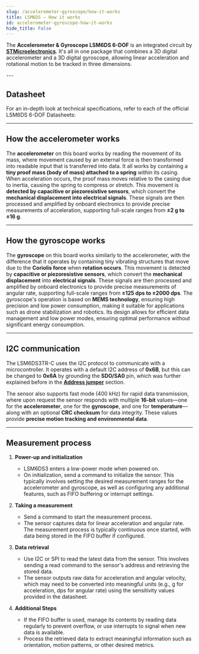 ```yaml
---
slug: /accelerometer-gyroscope/how-it-works
title: LSM6DS – How it works
id: accelerometer-gyroscope-how-it-works
hide_title: False
---
```


The **Accelerometer & Gyroscope LSM6DS 6-DOF** is an integrated circuit by [**STMicroelectronics**](https://www.st.com/en/mems-and-sensors/lsm6ds3tr-c.html). It's all in one package that combines a 3D digital accelerometer and a 3D digital gyroscope, allowing linear acceleration and rotational motion to be tracked in three dimensions.

<CenteredImage src="/img/accelerometer-gyroscope/LSM6DS36_onboard.png" alt="LSM6DS chip on the board" caption="LSM6DS chip on the board" width="400px" />
---

## Datasheet

For an in-depth look at technical specifications, refer to each of the official LSM6DS 6-DOF Datasheets:

<QuickLink  
  title="LSM6DS3 6-DOF Datasheet"  
  description="Detailed technical documentation for the LSM6DS3 6-DOF Accelerometer & Gyroscope"  
  url="https://soldered.com/productdata/2023/08/Soldered_LSM6DS3_datasheet.pdf"  
/>  

<QuickLink  
  title="LSM6DSO32 6-DOF Datasheet"  
  description="Detailed technical documentation for the LSM6DSO32 6-DOF Accelerometer & Gyroscope"  
  url="https://soldered.com/productdata/2023/08/Soldered_lsm6dso32_datasheet.pdf"  
/>

<QuickLink  
  title="LSM6DSO 6-DOF Datasheet"  
  description="Detailed technical documentation for the LSM6DSO 6-DOF Accelerometer & Gyroscope"  
  url="https://soldered.com/productdata/2023/08/Soldered_lsm6dso_datasheet.pdf"  
/>

---

## How the accelerometer works

The **accelerometer** on this board works by reading the movement of its mass, where movement caused by an external force is then transformed into readable input that is transferred into data. It all works by containing a **tiny proof mass (body of mass) attached to a spring** within its casing. When acceleration occurs, the proof mass moves relative to the casing due to inertia, causing the spring to compress or stretch. This movement is **detected by capacitive or piezoresistive sensors**, which convert the **mechanical displacement into electrical signals**. These signals are then processed and amplified by onboard electronics to provide precise measurements of acceleration, supporting full-scale ranges from **±2 g to ±16 g**.

<CenteredImage src="/img/accelerometer-gyroscope/accelerometer.png" alt="lsm6ds accelerometer" caption="Visual representation of the accelerometer" width="400px" />

---

## How the gyroscope works

The **gyroscope** on this board works similarly to the accelerometer, with the difference that it operates by containing tiny vibrating structures that move due to the **Coriolis force** when **rotation occurs**. This movement is detected by **capacitive or piezoresistive sensors**, which convert the **mechanical displacement** into **electrical signals**. These signals are then processed and amplified by onboard electronics to provide precise measurements of angular rate, supporting full-scale ranges from **±125 dps to ±2000 dps**. The gyroscope's operation is based on **MEMS technology**, ensuring high precision and low power consumption, making it suitable for applications such as drone stabilization and robotics. Its design allows for efficient data management and low power modes, ensuring optimal performance without significant energy consumption.

<CenteredImage src="/img/accelerometer-gyroscope/gyroscope.png" alt="lsm6ds gyroscope" caption="Visual representation of the gyroscope" width="400px" />

---

## I2C communication

The LSM6DS3TR-C uses the I2C protocol to communicate with a microcontroller. It operates with a default I2C address of **0x6B**, but this can be changed to **0x6A** by grounding the **SDO/SA0** pin, which was further explained before in the [**Address jumper**](accelerometer-gyroscope_hardware_details.md#address-jumper) section.

The sensor also supports fast mode (400 kHz) for rapid data transmission, where upon request the sensor responds with multiple **16-bit** values—one for the **accelerometer**, one for the **gyroscope**, and one for **temperature**—along with an optional **CRC checksum** for data integrity. These values provide **precise motion tracking and environmental data**.

---

## Measurement process

1. **Power-up and initialization**  
   - LSM6DS3 enters a low-power mode when powered on.  
   - On initialization, send a command to initialize the sensor. This typically involves setting the desired measurement ranges for the accelerometer and gyroscope, as well as configuring any additional features, such as FIFO buffering or interrupt settings.

2. **Taking a measurement**  
   - Send a command to start the measurement process.  
   - The sensor captures data for linear acceleration and angular rate. The measurement process is typically continuous once started, with data being stored in the FIFO buffer if configured.

3. **Data retrieval**  
   - Use I2C or SPI to read the latest data from the sensor. This involves sending a read command to the sensor's address and retrieving the stored data.  
   - The sensor outputs raw data for acceleration and angular velocity, which may need to be converted into meaningful units (e.g., g for acceleration, dps for angular rate) using the sensitivity values provided in the datasheet.

4. **Additional Steps**  
   - If the FIFO buffer is used, manage its contents by reading data regularly to prevent overflow, or use interrupts to signal when new data is available.  
   - Process the retrieved data to extract meaningful information such as orientation, motion patterns, or other desired metrics.
